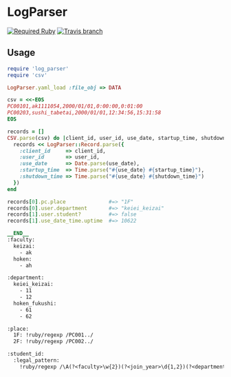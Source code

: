 # LogParser

[![Required Ruby](https://img.shields.io/badge/ruby-%3E%3D%202.2.4-red.svg)](#)
[![Travis branch](https://img.shields.io/travis/844196/log_parser.svg)](https://travis-ci.org/844196/log_parser)

## Usage

```ruby
require 'log_parser'
require 'csv'

LogParser.yaml_load :file_obj => DATA

csv = <<-EOS
PC00101,ak1111054,2000/01/01,0:00:00,0:01:00
PC00203,sushi_tabetai,2000/01/01,12:34:56,15:31:58
EOS

records = []
CSV.parse(csv) do |client_id, user_id, use_date, startup_time, shutdown_time|
  records << LogParser::Record.parse({
    :client_id     => client_id,
    :user_id       => user_id,
    :use_date      => Date.parse(use_date),
    :startup_time  => Time.parse("#{use_date} #{startup_time}"),
    :shutdown_time => Time.parse("#{use_date} #{shutdown_time}")
  })
end

records[0].pc.place              #=> "1F"
records[0].user.department       #=> "keiei_keizai"
records[1].user.student?         #=> false
records[1].use_date_time.uptime  #=> 10622

__END__
:faculty:
  keizai:
    - ak
  hoken:
    - ah

:department:
  keiei_keizai:
    - 11
    - 12
  hoken_fukushi:
    - 61
    - 62

:place:
  1F: !ruby/regexp /PC001../
  2F: !ruby/regexp /PC002../

:student_id:
  :legal_pattern:
    !ruby/regexp /\A(?<faculty>\w{2})(?<join_year>\d{1,2})(?<department>\d{2})(?<range_number>\d{3})\z/
```
